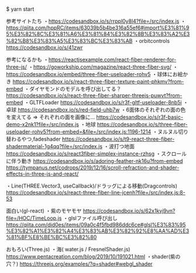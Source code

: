 $ yarn start

参考サイトたち
・https://codesandbox.io/s/rrppl0y8l4?file=/src/index.js
・https://qiita.com/hppRC/items/63039b5b4be316a55ef6#import%E3%81%95%E3%82%8C%E3%81%A6%E3%81%84%E3%82%8B%E3%83%A2%E3%82%B8%E3%83%A5%E3%83%BC%E3%83%AB
・orbitcontrols
  https://codesandbox.io/s/41zwr

参考になるかも
・https://reactjsexample.com/react-fiber-renderer-for-three-js/
・https://goworkship.com/magazine/react-three-fiber-svg/
・https://codesandbox.io/embed/three-fiber-useloader-rohv5
・球体にお絵かき
  https://codesandbox.io/s/react-three-fiber-texture-paint-phkmv?from-embed
・ダイヤモンドのモデルを呼び出してる？
  https://codesandbox.io/s/react-three-fiber-sharper-threejs-puwvt?from-embed
・GLTFLoader
  https://codesandbox.io/s/r3f-gltf-useloader-8nb5i
・卓球
  https://codesandbox.io/s/red-field-uhb7w
・6面体のそれぞれの面の色を変えてる => それぞれの面を画像に...
  https://codesandbox.io/s/r3f-basic-demo-x2nk1?file=/src/index.js
・地球
  https://codesandbox.io/s/three-fiber-useloader-rohv5?from-embed=&file=/src/index.js:1196-1214
・ヌルヌル切り替わるやつ,fadeshader
  https://codesandbox.io/s/t9-react-three-fiber-shadermaterial-1g4qq?file=/src/index.js
・波打つ地面
  https://codesandbox.io/s/react3fiber-simplex-instance-rzhsg
・スクロールに伴う動き
  https://codesandbox.io/s/adoring-feather-nk16u?from-embed
  https://tympanus.net/codrops/2019/12/16/scroll-refraction-and-shader-effects-in-three-js-and-react/

・Line(THREE.Vector3, useCallback)/ドラッグによる移動(Dragcontrols)
  https://codesandbox.io/s/react-three-fiber-line-jcenh?file=/src/index.js:8-53


面白い(gl-react)
・紫のモヤモヤ
  https://codesandbox.io/s/62x1kvj9vn?file=/HOC/TimeLoop.js
・glslファイル呼び出し
  https://qiita.com/did0es/items/09a0c4f5fbd986ddc6ce#glsl%E3%83%95%E3%82%A1%E3%82%A4%E3%83%AB%E3%82%92%E8%AA%AD%E3%81%BF%E8%BE%BC%E3%82%80

おもろい(Three.js)
・海( water.js / FresnelShader.js)
  https://www.pentacreation.com/blog/2019/10/191021.html
・shader(紫の穴？)
  https://threejs.org/examples/?q=shader#webgl_shader

